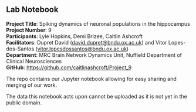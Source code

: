 Lab Notebook
----------------------------

**Project Title**: Spiking dynamics of neuronal populations in the hippocampus <br>
**Project Number**: 9 <br>
**Participants**: Lyle Hopkins, Demi Brizee, Caitlin Ashcroft <br>
**Facilitators**: Dupret David (david.dupret@bndu.ox.ac.uk) and Vitor Lopes-dos-Santos (vitor.lopesdossantos@bndu.ox.ac.uk) <br>
**Department**: MRC Brain Network Dynamics Unit, Nuffield Department of Clinical Neurosciences <br>
**GitHub**: https://github.com/caitlinashcroft/Project_9

The repo contains our Jupyter notebook allowing for easy sharing and merging of our work.

The data this notebook acts upon cannot be uploaded as it is not yet in the public domain.
